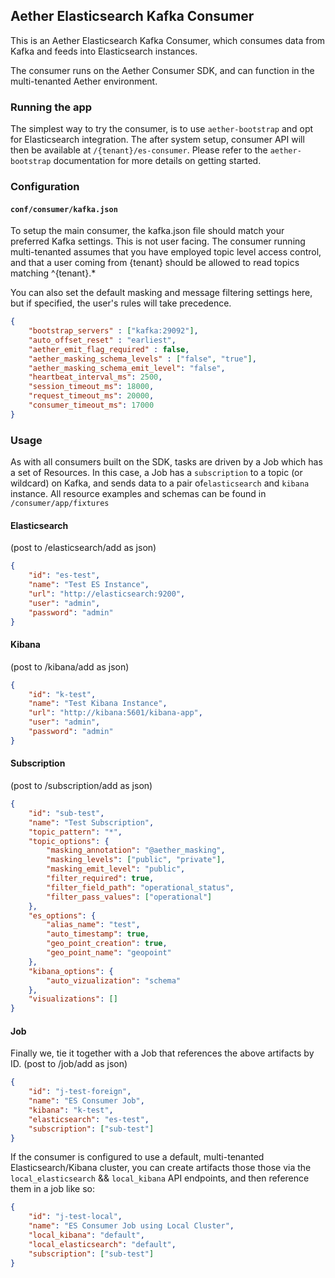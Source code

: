 ## Aether Elasticsearch Kafka Consumer

This is an Aether Elasticsearch Kafka Consumer, which consumes datа from Kafka and feeds
into Elasticsearch instances.

The consumer runs on the Aether Consumer SDK, and can function in the multi-tenanted Aether environment.

### Running the app

The simplest way to try the consumer, is to use `aether-bootstrap` and opt for Elasticsearch integration. The after system setup, consumer API will then be available at `/{tenant}/es-consumer`. Please refer to the `aether-bootstrap` documentation for more details on getting started.

### Configuration

#### `conf/consumer/kafka.json`

To setup the main consumer, the kafka.json file should match your preferred Kafka settings. This is not user facing. The consumer running multi-tenanted assumes that you have employed topic level access control, and that a user coming from {tenant} should be allowed to read topics matching ^{tenant}.*

You can also set the default masking and message filtering settings here, but if specified, the user's rules will take precedence.

```json
{
    "bootstrap_servers" : ["kafka:29092"], 
    "auto_offset_reset" : "earliest",
    "aether_emit_flag_required" : false,
    "aether_masking_schema_levels" : ["false", "true"],
    "aether_masking_schema_emit_level": "false",
    "heartbeat_interval_ms": 2500,
    "session_timeout_ms": 18000,
    "request_timeout_ms": 20000,
    "consumer_timeout_ms": 17000
}
```

### Usage

As with all consumers built on the SDK, tasks are driven by a Job which has a set of Resources. In this case, a Job has a `subscription` to a topic (or wildcard) on Kafka, and sends data to a pair of`elasticsearch` and `kibana` instance. All resource examples and schemas can be found in `/consumer/app/fixtures`

#### Elasticsearch

(post to /elasticsearch/add as json)

```json
{
    "id": "es-test",
    "name": "Test ES Instance",
    "url": "http://elasticsearch:9200",
    "user": "admin",
    "password": "admin"
}
```
#### Kibana

(post to /kibana/add as json)
```json
{
    "id": "k-test",
    "name": "Test Kibana Instance",
    "url": "http://kibana:5601/kibana-app",
    "user": "admin",
    "password": "admin"
}
```
#### Subscription 

(post to /subscription/add as json)

```json
{
    "id": "sub-test",
    "name": "Test Subscription",
    "topic_pattern": "*",
    "topic_options": {
        "masking_annotation": "@aether_masking",
        "masking_levels": ["public", "private"],
        "masking_emit_level": "public",
        "filter_required": true,
        "filter_field_path": "operational_status",
        "filter_pass_values": ["operational"]
    },
    "es_options": {
        "alias_name": "test",
        "auto_timestamp": true,
        "geo_point_creation": true,
        "geo_point_name": "geopoint"
    },
    "kibana_options": {
        "auto_vizualization": "schema"
    },
    "visualizations": []
}
```

#### Job

Finally we, tie it together with a Job that references the above artifacts by ID.
(post to /job/add as json)

```json
{
    "id": "j-test-foreign",
    "name": "ES Consumer Job",
    "kibana": "k-test",
    "elasticsearch": "es-test",
    "subscription": ["sub-test"]
}
```


If the consumer is configured to use a default, multi-tenanted Elasticsearch/Kibana cluster, you can create artifacts those those via the `local_elasticsearch` && `local_kibana` API endpoints, and then reference them in a job like so:

```json
{
    "id": "j-test-local",
    "name": "ES Consumer Job using Local Cluster",
    "local_kibana": "default",
    "local_elasticsearch": "default",
    "subscription": ["sub-test"]
}
```
